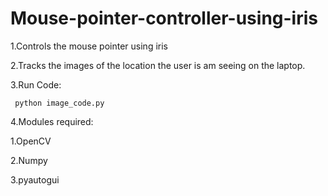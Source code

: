 # Mouse-pointer-controller-using-iris

1.Controls the mouse pointer using iris


2.Tracks the images of the location the user is am seeing on the laptop.


3.Run Code:
  
     python image_code.py
  

4.Modules required:

  1.OpenCV
  
  2.Numpy
  
  3.pyautogui

